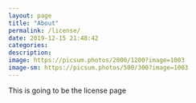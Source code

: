 ```yaml
---
layout: page
title: "About"
permalink: /license/
date: 2019-12-15 21:48:42
categories:
description:
image: https://picsum.photos/2000/1200?image=1003
image-sm: https://picsum.photos/500/300?image=1003
---
```


This is going to be the license page